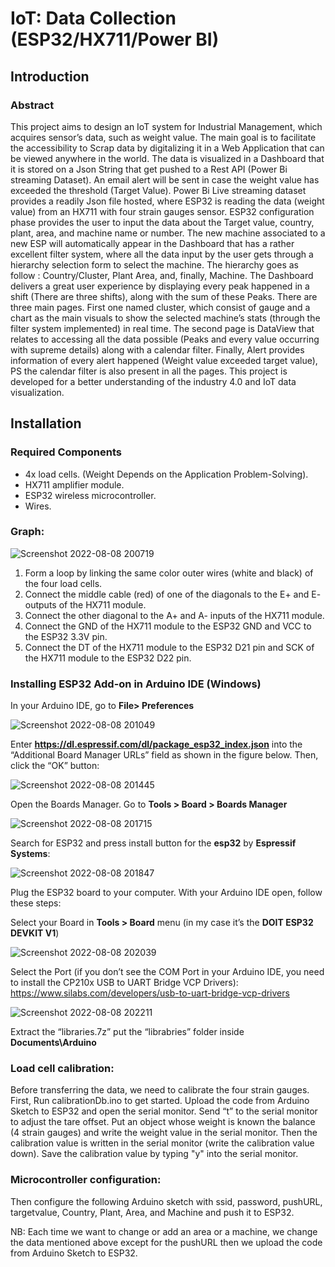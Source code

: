 # IoT: Data Collection (ESP32/HX711/Power BI)

## Introduction

### Abstract

This project aims to design an IoT system for Industrial Management, which acquires sensor’s data, such as weight value. The main goal is to facilitate the accessibility to Scrap data by digitalizing it in a Web Application that can be viewed anywhere in the world. The data is visualized in a Dashboard that it is stored on a Json String that get pushed to a Rest API (Power Bi streaming Dataset). An email alert will be sent in case the weight value has exceeded the threshold (Target Value).
Power Bi Live streaming dataset provides a readily Json file hosted, where ESP32 is reading the data (weight value) from an HX711 with four strain gauges sensor. ESP32 configuration phase provides the user to input the data about the Target value, country, plant, area, and machine name or number. The new machine associated to a new ESP will automatically appear in the Dashboard that has a rather excellent filter system, where all the data input by the user gets through a hierarchy selection form to select the machine. The hierarchy goes as follow : Country/Cluster, Plant Area, and, finally, Machine. 
The Dashboard delivers a great user experience by displaying every peak happened in a shift (There are three shifts), along with the sum of these Peaks. There are three main pages. First one named cluster, which consist of gauge and a chart as the main visuals to show the selected machine’s stats (through the filter system implemented) in real time. The second page is DataView that relates to accessing all the data possible (Peaks and every value occurring with supreme details) along with a calendar filter. Finally, Alert provides information of every alert happened (Weight value exceeded target value), PS the calendar filter is also present in all the pages. This project is developed for a better understanding of the industry 4.0 and IoT data visualization.

## Installation

### Required Components

- 4x load cells. (Weight Depends on the Application Problem-Solving).
- HX711 amplifier module.
- ESP32 wireless microcontroller.
- Wires.

### Graph:

![Screenshot 2022-08-08 200719](https://user-images.githubusercontent.com/67825314/183495002-e0299d30-7f5c-4c24-9822-4bbcfd5ec1ce.png)

1. Form a loop by linking the same color outer wires (white and black) of the four load cells.
2. Connect the middle cable (red) of one of the diagonals to the E+ and E- outputs of the HX711 module.
3. Connect the other diagonal to the A+ and A- inputs of the HX711 module.
4. Connect the GND of the HX711 module to the ESP32 GND and VCC to the ESP32 3.3V pin.
6. Connect the DT of the HX711 module to the ESP32 D21 pin and SCK of the HX711 module to the ESP32 D22 pin.

### Installing ESP32 Add-on in Arduino IDE (Windows)

In your Arduino IDE, go to **File> Preferences**

![Screenshot 2022-08-08 201049](https://user-images.githubusercontent.com/67825314/183495714-cfc50599-94e1-4f0b-9704-68d43b3da511.png)

Enter **https://dl.espressif.com/dl/package_esp32_index.json** into the “Additional Board 
Manager URLs” field as shown in the figure below. Then, click the “OK” button:

![Screenshot 2022-08-08 201445](https://user-images.githubusercontent.com/67825314/183496419-742c5287-346d-478c-889c-4b23affea1a1.png)

Open the Boards Manager. Go to **Tools > Board > Boards Manager**

![Screenshot 2022-08-08 201715](https://user-images.githubusercontent.com/67825314/183496747-45cba8ac-c636-4193-a208-976ba7cbae6f.png)

Search for ESP32 and press install button for the **esp32** by **Espressif Systems**:

![Screenshot 2022-08-08 201847](https://user-images.githubusercontent.com/67825314/183497031-6b96eb28-f4b8-49c2-9a09-85e907e6f475.png)

Plug the ESP32 board to your computer. With your Arduino IDE open, follow these steps:

Select your Board in **Tools > Board** menu (in my case it’s the **DOIT ESP32 DEVKIT V1**)

![Screenshot 2022-08-08 202039](https://user-images.githubusercontent.com/67825314/183497315-b560a948-6ae9-4d1e-b816-d12cbc993686.png)

Select the Port (if you don’t see the COM Port in your Arduino IDE, you need to install the CP210x USB to UART Bridge VCP Drivers):
https://www.silabs.com/developers/usb-to-uart-bridge-vcp-drivers

![Screenshot 2022-08-08 202211](https://user-images.githubusercontent.com/67825314/183497593-ec07de69-9ddc-40c3-ab3d-fa2dc799c795.png)

Extract the “libraries.7z” put the “librabries” folder inside **Documents\Arduino**

### Load cell calibration:

Before transferring the data, we need to calibrate the four strain gauges. First, Run calibrationDb.ino to get started.
Upload the code from Arduino Sketch to ESP32 and open the serial monitor.
Send “t” to the serial monitor to adjust the tare offset. Put an object whose weight is known the balance (4 strain gauges) and write the weight value in the serial monitor.
Then the calibration value is written in the serial monitor (write the calibration value down).
Save the calibration value by typing "y" into the serial monitor.

###  Microcontroller configuration:

Then configure the following Arduino sketch with ssid, password, pushURL, targetvalue, Country, Plant, Area, and Machine and push it to ESP32.

NB: Each time we want to change or add an area or a machine, we change the data mentioned above except for the pushURL then we upload the code from Arduino Sketch to ESP32.










